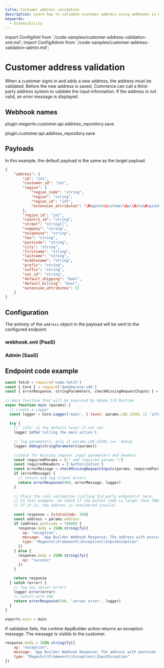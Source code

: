 ```yaml
---
title: Customer address validation
description: Learn how to validate customer address using webhooks in Adobe Commerce.
keywords:
  - Extensibility
---
```


import ConfigXml from './code-samples/customer-address-validation-xml.md';
import ConfigAdmin from './code-samples/customer-address-validation-admin.md';

# Customer address validation

When a customer signs in and adds a new address, the address must be validated. Before the new address is saved, Commerce can call a third-party address system to validate the input information. If the address is not valid, an error message is displayed.

## Webhook names

&#8203;<Edition name="paas" /> plugin.magento.customer.api.address_repository.save

&#8203;<Edition name="saas" /> plugin.customer.api.address_repository.save

## Payloads

In this example, the default payload is the same as the target payload.

```json
{
    "address": {
        "id": "int",
        "customer_id": "int",
        "region": {
            "region_code": "string",
            "region": "string",
            "region_id": "int",
            "extension_attributes": "\Magento\Customer\Api\Data\RegionExtensionInterface"
        },
        "region_id": "int",
        "country_id": "string",
        "street": "string[]",
        "company": "string",
        "telephone": "string",
        "fax": "string",
        "postcode": "string",
        "city": "string",
        "firstname": "string",
        "lastname": "string",
        "middlename": "string",
        "prefix": "string",
        "suffix": "string",
        "vat_id": "string",
        "default_shipping": "bool",
        "default_billing": "bool",
        "extension_attributes": []
    }
}
```

## Configuration

The entirety of the `address` object in the payload will be sent to the configured endpoint.

<TabsBlock orientation="horizontal" slots="heading, content" theme="light" repeat="2" />

### webhook.xml (PaaS)

<ConfigXml/>

### Admin (SaaS)

<ConfigAdmin/>

## Endpoint code example

```js
const fetch = require('node-fetch')
const { Core } = require('@adobe/aio-sdk')
const { errorResponse, stringParameters, checkMissingRequestInputs } = require('../utils')
 
// main function that will be executed by Adobe I/O Runtime
async function main (params) {
  // create a Logger
  const logger = Core.Logger('main', { level: params.LOG_LEVEL || 'info' })
 
  try {
    // 'info' is the default level if not set
    logger.info('Calling the main action')
 
    // log parameters, only if params.LOG_LEVEL === 'debug'
    logger.debug(stringParameters(params))
 
    //check for missing request input parameters and headers
    const requiredParams = [/* add required params */]
    const requiredHeaders = ['Authorization']
    const errorMessage = checkMissingRequestInputs(params, requiredParams, requiredHeaders)
    if (errorMessage) {
      // return and log client errors
      return errorResponse(400, errorMessage, logger)
    }
 
    // Place the real validation (calling 3rd party endpoints) here.
    // In this example, we check if the postal code is larger than 70000.
    // If it is, the address is considered invalid.
    
    const response = {statusCode: 200}
    const address = params.address
    if (address.postcode > 70000) {
      response.body = JSON.stringify({
        op: "exception",
        message: `App Builder Webhook Response: The address with postcode "${address.postcode}" is not valid`,
        type: "Magento\\Framework\\Exception\\InputException"
      })
    } else {
      response.body = JSON.stringify({
        op: "success"
      })
    }
 
    return response
  } catch (error) {
    // log any server errors
    logger.error(error)
    // return with 500
    return errorResponse(500, 'server error', logger)
  }
}
 
exports.main = main
```

If validation fails, the runtime AppBuilder action returns an exception message. The message is visible to the customer.

```js
response.body = JSON.stringify({
    op: "exception",
    message: `App Builder Webhook Response: The address with postcode "${address.postcode}" is not valid`,
    type: "Magento\\Framework\\Exception\\InputException"
})
```
